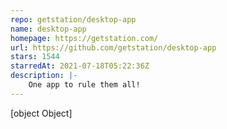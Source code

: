 ```yaml
---
repo: getstation/desktop-app
name: desktop-app
homepage: https://getstation.com/
url: https://github.com/getstation/desktop-app
stars: 1544
starredAt: 2021-07-18T05:22:36Z
description: |-
    One app to rule them all!
---
```


[object Object]
